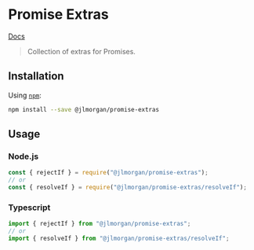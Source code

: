 # Promise Extras

[Docs][]

> Collection of extras for Promises.

## Installation

Using [`npm`][npm]:

```bash
npm install --save @jlmorgan/promise-extras
```

## Usage

### Node.js

```javascript
const { rejectIf } = require("@jlmorgan/promise-extras");
// or
const { resolveIf } = require("@jlmorgan/promise-extras/resolveIf");
```

### Typescript

```typescript
import { rejectIf } from "@jlmorgan/promise-extras";
// or
import { resolveIf } from "@jlmorgan/promise-extras/resolveIf";
```

[Docs]: ./docs/
[npm]: https://npmjs.com/
